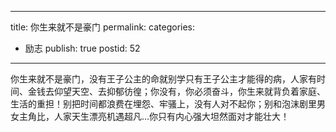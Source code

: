 --------
title: 你生来就不是豪门
permalink: 
categories:
- 励志
publish: true
postid: 52
--------

你生来就不是豪门，没有王子公主的命就别学只有王子公主才能得的病，人家有时间、金钱去仰望天空、去抑郁彷徨；你没有，你必须奋斗，你生来就背负着家庭、生活的重担！别把时间都浪费在埋怨、牢骚上，没有人对不起你；别和泡沫剧里男女主角比，人家天生漂亮机遇超凡…你只有内心强大坦然面对才能壮大！